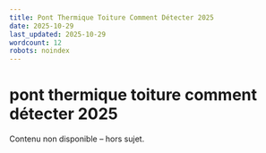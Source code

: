 ```yaml
---
title: Pont Thermique Toiture Comment Détecter 2025
date: 2025-10-29
last_updated: 2025-10-29
wordcount: 12
robots: noindex
---
```


# pont thermique toiture comment détecter 2025

Contenu non disponible – hors sujet.